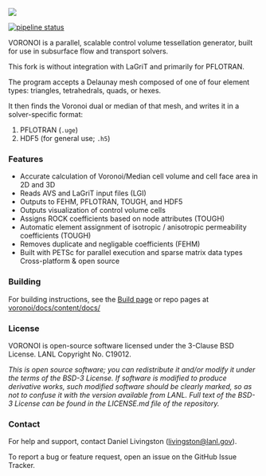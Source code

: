 ![](docs/themes/kube/static/img/kube/voronoi_logo-black.png)

[![pipeline status](https://travis-ci.org/lanl/voronoi.svg?branch=master)](https://travis-ci.org/lanl/voronoi)

VORONOI is a parallel, scalable control volume tessellation generator, built for use in subsurface flow and transport solvers.

This fork is without integration with LaGriT and primarily for PFLOTRAN.

The program accepts a Delaunay mesh composed of one of four element types: triangles, tetrahedrals, quads, or hexes.

It then finds the Voronoi dual or median of that mesh, and writes it in a solver-specific format:

1. PFLOTRAN (`.uge`)
2. HDF5 (for general use; `.h5`)

### Features ###

* Accurate calculation of Voronoi/Median cell volume and cell face area in 2D and 3D
* Reads AVS and LaGriT input files (LGI)
* Outputs to FEHM, PFLOTRAN, TOUGH, and HDF5
* Outputs visualization of control volume cells
* Assigns ROCK coefficients based on node attributes (TOUGH)
* Automatic element assignment of isotropic / anisotropic permeability coefficients (TOUGH)
* Removes duplicate and negligable coefficients (FEHM)
* Built with PETSc for parallel execution and sparse matrix data types
Cross-platform & open source

### Building ###

For building instructions, see the [Build page](https://lanl.github.io/voronoi/docs/building/) or repo pages at [voronoi/docs/content/docs/](https://github.com/lanl/voronoi/tree/master/docs/content/docs)

### License ###

VORONOI is open-source software licensed under the 3-Clause BSD License. LANL Copyright No. C19012.

*This is open source software; you can redistribute it and/or modify it under
the terms of the BSD-3 License. If software is modified to produce derivative
works, such modified software should be clearly marked, so as not to confuse
it with the version available from LANL. Full text of the BSD-3 License can be
found in the LICENSE.md file of the repository.*

### Contact ###

For help and support, contact Daniel Livingston (livingston@lanl.gov).

To report a bug or feature request, open an issue on the GitHub Issue Tracker.

